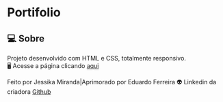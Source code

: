 # Portifolio

## 💻  Sobre
Projeto desenvolvido com HTML e CSS, totalmente responsivo.<br>
🖥️ Acesse a página clicando [aqui]()



Feito por Jessika Miranda|Aprimorado por Eduardo Ferreira 👽 Linkedin da criadora [Github](https://github.com/jessikamiranda)
